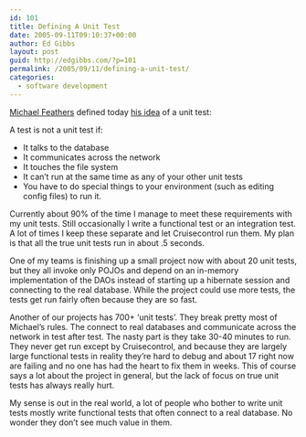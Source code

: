 ```yaml
---
id: 101
title: Defining A Unit Test
date: 2005-09-11T09:10:37+00:00
author: Ed Gibbs
layout: post
guid: http://edgibbs.com/?p=101
permalink: /2005/09/11/defining-a-unit-test/
categories:
  - software development
---
```

[Michael Feathers](http://www.artima.com/weblogs/index.jsp?blogger=mfeathers) defined today [his idea](http://www.artima.com/weblogs/viewpost.jsp?thread=126923) of a unit test:

A test is not a unit test if:

  * It talks to the database
  * It communicates across the network
  * It touches the file system
  * It can&#8217;t run at the same time as any of your other unit tests
  * You have to do special things to your environment (such as editing config files) to run it.

Currently about 90% of the time I manage to meet these requirements with my unit tests. Still occasionally I write a functional test or an integration test. A lot of times I keep these separate and let Cruisecontrol run them. My plan is that all the true unit tests run in about .5 seconds.

One of my teams is finishing up a small project now with about 20 unit tests, but they all invoke only POJOs and depend on an in-memory implementation of the DAOs instead of starting up a hibernate session and connecting to the real database. While the project could use more tests, the tests get run fairly often because they are so fast.

Another of our projects has 700+ &#8216;unit tests&#8217;. They break pretty most of Michael&#8217;s rules. The connect to real databases and communicate across the network in test after test. The nasty part is they take 30-40 minutes to run. They never get run except by Cruisecontrol, and because they are largely large functional tests in reality they&#8217;re hard to debug and about 17 right now are failing and no one has had the heart to fix them in weeks. This of course says a lot about the project in general, but the lack of focus on true unit tests has always really hurt.

My sense is out in the real world, a lot of people who bother to write unit tests mostly write functional tests that often connect to a real database. No wonder they don&#8217;t see much value in them.